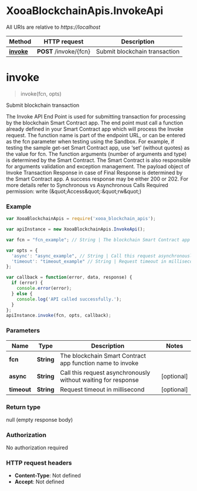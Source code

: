# XooaBlockchainApis.InvokeApi

All URIs are relative to *https://localhost*

Method | HTTP request | Description
------------- | ------------- | -------------
[**invoke**](InvokeApi.md#invoke) | **POST** /invoke/{fcn} | Submit blockchain transaction


<a name="invoke"></a>
# **invoke**
> invoke(fcn, opts)

Submit blockchain transaction

The Invoke API End Point is used for submitting transaction for processing by the blockchain Smart Contract app. The end point must call a function already defined in your Smart Contract app which will process the Invoke request. The function name is part of the endpoint URL, or can be entered as the fcn parameter  when testing using the Sandbox. For example, if testing the sample get-set Smart Contract app, use ‘set’ (without quotes)  as the value for fcn.   The function arguments (number of arguments and type) is determined by the Smart Contract. The Smart Contract is also responsible for arguments validation and exception management. The payload object of Invoke Transaction Response in case of Final Response is determined by the Smart Contract app.   A success response may be either 200 or 202. For more details refer to Synchronous vs Asynchronous Calls Required permission: write (\&quot;Access\&quot;:\&quot;rw\&quot;)

### Example
```javascript
var XooaBlockchainApis = require('xooa_blockchain_apis');

var apiInstance = new XooaBlockchainApis.InvokeApi();

var fcn = "fcn_example"; // String | The blockchain Smart Contract app function name to invoke

var opts = { 
  'async': "async_example", // String | Call this request asynchronously without waiting for response
  'timeout': "timeout_example" // String | Request timeout in millisecond
};

var callback = function(error, data, response) {
  if (error) {
    console.error(error);
  } else {
    console.log('API called successfully.');
  }
};
apiInstance.invoke(fcn, opts, callback);
```

### Parameters

Name | Type | Description  | Notes
------------- | ------------- | ------------- | -------------
 **fcn** | **String**| The blockchain Smart Contract app function name to invoke | 
 **async** | **String**| Call this request asynchronously without waiting for response | [optional] 
 **timeout** | **String**| Request timeout in millisecond | [optional] 

### Return type

null (empty response body)

### Authorization

No authorization required

### HTTP request headers

 - **Content-Type**: Not defined
 - **Accept**: Not defined

